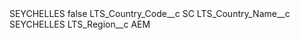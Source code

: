 <?xml version="1.0" encoding="UTF-8"?>
<CustomMetadata xmlns="http://soap.sforce.com/2006/04/metadata" xmlns:xsi="http://www.w3.org/2001/XMLSchema-instance" xmlns:xsd="http://www.w3.org/2001/XMLSchema">
    <label>SEYCHELLES</label>
    <protected>false</protected>
    <values>
        <field>LTS_Country_Code__c</field>
        <value xsi:type="xsd:string">SC</value>
    </values>
    <values>
        <field>LTS_Country_Name__c</field>
        <value xsi:type="xsd:string">SEYCHELLES</value>
    </values>
    <values>
        <field>LTS_Region__c</field>
        <value xsi:type="xsd:string">AEM</value>
    </values>
</CustomMetadata>
